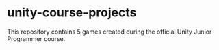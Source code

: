 # unity-course-projects
This repository contains 5 games created during the official Unity Junior Programmer course.
